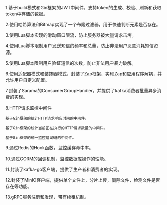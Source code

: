 1.基于build模式和Gin框架的JWT中间件，支持token的生成、校验、刷新和获取token中存储的数据。

2.使用哈希算法和Bitmap实现了一个布隆过滤器，用于快速判断元素是否存在。

3.使用Lua脚本实现的滑动窗口限流，防止服务器被大量请求击垮。

4.使用Lua脚本限制用户发送短信的频率和总量，防止非法用户恶意消耗短信资源。

5.使用Lua脚本限制用户验证短信的次数，防止非法用户暴力破解。

6.使用适配器模式和装饰器模式，封装了Zap框架，实现Zap和应用程序解耦，并允许用户自定义配置。

7.封装了Sarama的ConsumerGroupHandler，并提供了kafka消费者批量异步消费的实现。

8.HTTP请求监控中间件

    基于Gin框架的统计HTTP请求响应时间的中间件。

    基于Gin框架的统计当前正在执行的HTTP请求数量的中间件。

    基于Gin框架的统一监控错误码的中间件。

9.通过Redis的Hook函数，监控缓存命中率。

10.通过GORM的回调机制，监控数据库操作的性能。

11.封装了kafka-go客户端，提供了生产者和消费者的实现。

12.封装了MinIO客户端，提供单个文件上，分片上传，删除文件，检测文件是否存在等功能。

13.gRPC服务注册和发现，带有续租机制。

